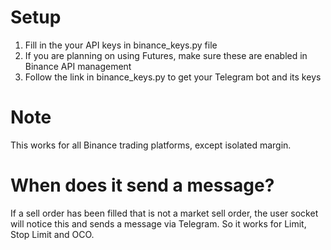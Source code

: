 # Setup
1. Fill in the your API keys in binance_keys.py file
2. If you are planning on using Futures, make sure these are enabled in Binance API management
3. Follow the link in binance_keys.py to get your Telegram bot and its keys

# Note
This works for all Binance trading platforms, except isolated margin.

# When does it send a message?
If a sell order has been filled that is not a market sell order, the user socket will notice this and sends a message via Telegram.
So it works for Limit, Stop Limit and OCO.
